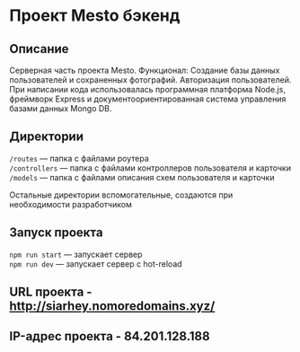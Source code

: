 # Проект Mesto бэкенд

## Описание

Серверная часть проекта Mesto. 
Функционал: Создание базы данных пользователей и сохраненных фотографий. Авторизация пользователей.
При написании кода использовалась программная платформа Node.js, фреймворк Express и документоориентированная система управления базами данных Mongo DB.

## Директории

`/routes` — папка с файлами роутера  
`/controllers` — папка с файлами контроллеров пользователя и карточки  
`/models` — папка с файлами описания схем пользователя и карточки

Остальные директории вспомогательные, создаются при необходимости разработчиком

## Запуск проекта

`npm run start` — запускает сервер  
`npm run dev` — запускает сервер с hot-reload

## URL проекта - http://siarhey.nomoredomains.xyz/

## IP-адрес проекта - 84.201.128.188
